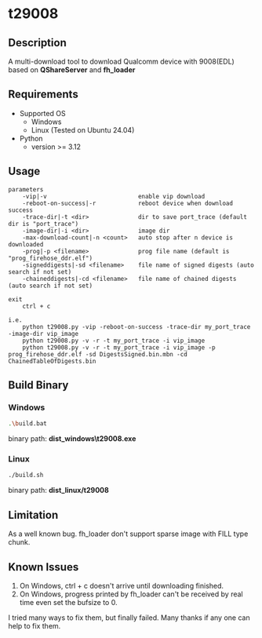 # t29008

## Description
A multi-download tool to download Qualcomm device with 9008(EDL) based on **QShareServer** and **fh_loader**

## Requirements
* Supported OS
  * Windows
  * Linux (Tested on Ubuntu 24.04)
* Python
  * version >= 3.12



## Usage
```
parameters
    -vip|-v                          enable vip download
    -reboot-on-success|-r            reboot device when download success
    -trace-dir|-t <dir>              dir to save port_trace (default dir is "port_trace")
    -image-dir|-i <dir>              image dir
    -max-download-count|-n <count>   auto stop after n device is downloaded
    -prog|-p <filename>              prog file name (default is "prog_firehose_ddr.elf")
    -signeddigests|-sd <filename>    file name of signed digests (auto search if not set)
    -chaineddigests|-cd <filename>   file name of chained digests (auto search if not set)

exit
    ctrl + c

i.e.
    python t29008.py -vip -reboot-on-success -trace-dir my_port_trace -image-dir vip_image
    python t29008.py -v -r -t my_port_trace -i vip_image
    python t29008.py -v -r -t my_port_trace -i vip_image -p prog_firehose_ddr.elf -sd DigestsSigned.bin.mbn -cd ChainedTableOfDigests.bin
```

## Build Binary
### Windows
  ```bash
  .\build.bat
  ```
  binary path: **dist_windows\t29008.exe**
### Linux
  ```bash
  ./build.sh
  ```
  binary path: **dist_linux/t29008**

## Limitation
As a well known bug. fh_loader don't support sparse image with FILL type chunk.

## Known Issues
1. On Windows, ctrl + c doesn't arrive until downloading finished.
2. On Windows, progress printed by fh_loader can't be received by real time even set the bufsize to 0.

I tried many ways to fix them, but finally failed. Many thanks if any one can help to fix them.
